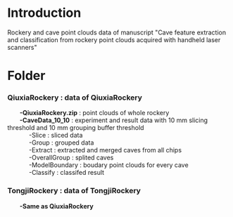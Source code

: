 # Introduction
Rockery and cave point clouds data of manuscript "Cave feature extraction and classification from rockery point clouds acquired with handheld laser scanners"

# Folder
### QiuxiaRockery : data of QiuxiaRockery         
&ensp;&ensp;&ensp;&ensp;**-QiuxiaRockery.zip** : point clouds of whole rockery     
&ensp;&ensp;&ensp;&ensp;**-CaveData_10_10** : experiment and result data with  10 mm slicing threshold  and 10 mm grouping buffer threshold         
&ensp;&ensp;&ensp;&ensp;&ensp;&ensp;&ensp;-Slice : sliced data            
&ensp;&ensp;&ensp;&ensp;&ensp;&ensp;&ensp;-Group : grouped data                 
&ensp;&ensp;&ensp;&ensp;&ensp;&ensp;&ensp;-Extract : extracted and merged caves from all chips                  
&ensp;&ensp;&ensp;&ensp;&ensp;&ensp;&ensp;-OverallGroup : splited caves               
&ensp;&ensp;&ensp;&ensp;&ensp;&ensp;&ensp;-ModelBoundary : boudary point clouds for every cave                
&ensp;&ensp;&ensp;&ensp;&ensp;&ensp;&ensp;-Classify : classifed result                  


### TongjiRockery : data of TongjiRockery
&ensp;&ensp;&ensp;&ensp;**-Same as QiuxiaRockery**
